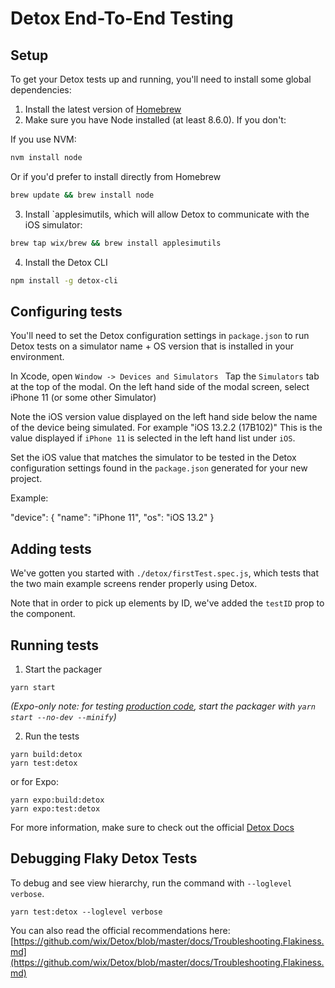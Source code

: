 # Detox End-To-End Testing

## Setup

To get your Detox tests up and running, you'll need to install some global dependencies:

1. Install the latest version of [Homebrew](https://brew.sh/)
2. Make sure you have Node installed (at least 8.6.0). If you don't:

If you use NVM:

```bash
nvm install node
```

Or if you'd prefer to install directly from Homebrew

```bash
brew update && brew install node
```

3. Install `applesimutils, which will allow Detox to communicate with the iOS simulator:

```bash
brew tap wix/brew && brew install applesimutils
```

4. Install the Detox CLI

```bash
npm install -g detox-cli
```

## Configuring tests

You'll need to set the Detox configuration settings in `package.json` to run Detox tests on a simulator name + OS version that is installed in your environment.

In Xcode, open `Window -> Devices and Simulators `
Tap the `Simulators` tab at the top of the modal.
On the left hand side of the modal screen, select iPhone 11 (or some other Simulator)

Note the iOS version value displayed on the left hand side below the name of the device being simulated. For example "iOS 13.2.2 (17B102)" This is the value displayed if `iPhone 11` is selected in the left hand list under `iOS`.

Set the iOS value that matches the simulator to be tested in the Detox configuration settings found in the `package.json` generated for your new project.

Example:

"device": { "name": "iPhone 11", "os": "iOS 13.2" }

## Adding tests

We've gotten you started with `./detox/firstTest.spec.js`, which tests that the two main example screens render properly using Detox.

Note that in order to pick up elements by ID, we've added the `testID` prop to the component.

## Running tests

1. Start the packager

```
yarn start
```

_(Expo-only note: for testing [production code](https://docs.expo.io/workflow/development-mode/#production-mode), start the packager with `yarn start --no-dev --minify`)_

2. Run the tests

```
yarn build:detox
yarn test:detox
```

or for Expo:

```
yarn expo:build:detox
yarn expo:test:detox
```

For more information, make sure to check out the official [Detox Docs](https://github.com/wix/Detox/blob/master/docs/README.md)

## Debugging Flaky Detox Tests

To debug and see view hierarchy, run the command with `--loglevel verbose`.

```
yarn test:detox --loglevel verbose
```

You can also read the official recommendations here: [https://github.com/wix/Detox/blob/master/docs/Troubleshooting.Flakiness.md](https://github.com/wix/Detox/blob/master/docs/Troubleshooting.Flakiness.md)
